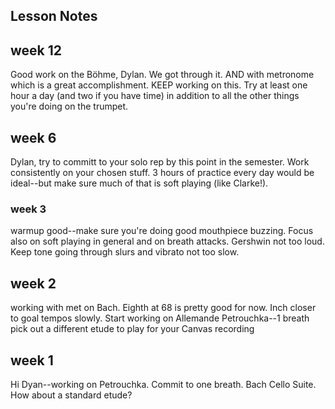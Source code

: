 ## Lesson Notes

## week 12

Good work on the Böhme, Dylan. We got through it. AND with metronome which is a great accomplishment. KEEP working on this. Try at least one hour a day (and two if you have time) in addition to all the other things you're doing on the trumpet.&#x20;

## week 6

Dylan, try to committ to your solo rep by this point in the semester. Work consistently on your chosen stuff. 3 hours of practice every day would be ideal--but make sure much of that is soft playing (like Clarke!).

### week 3

warmup good--make sure you're doing good mouthpiece buzzing. Focus also on soft playing in general and on breath attacks.
Gershwin not too loud. Keep tone going through slurs and vibrato not too slow.

## week 2

working with met on Bach. Eighth at 68 is pretty good for now. Inch closer to goal tempos slowly.
Start working on Allemande
Petrouchka--1 breath
pick out a different etude to play for your Canvas recording

## week 1

Hi Dyan--working on Petrouchka. Commit to one breath. Bach Cello Suite. How about a standard etude?